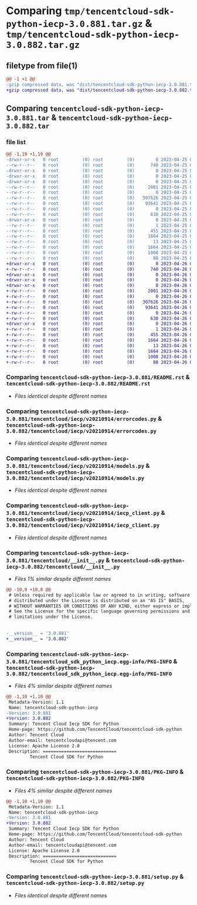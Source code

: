 # Comparing `tmp/tencentcloud-sdk-python-iecp-3.0.881.tar.gz` & `tmp/tencentcloud-sdk-python-iecp-3.0.882.tar.gz`

## filetype from file(1)

```diff
@@ -1 +1 @@
-gzip compressed data, was "dist/tencentcloud-sdk-python-iecp-3.0.881.tar", last modified: Tue Apr 25 00:42:41 2023, max compression
+gzip compressed data, was "dist/tencentcloud-sdk-python-iecp-3.0.882.tar", last modified: Wed Apr 26 03:32:57 2023, max compression
```

## Comparing `tencentcloud-sdk-python-iecp-3.0.881.tar` & `tencentcloud-sdk-python-iecp-3.0.882.tar`

### file list

```diff
@@ -1,19 +1,19 @@
-drwxr-xr-x   0 root         (0) root         (0)        0 2023-04-25 00:42:41.000000 tencentcloud-sdk-python-iecp-3.0.881/
--rw-r--r--   0 root         (0) root         (0)      740 2023-04-25 00:42:40.000000 tencentcloud-sdk-python-iecp-3.0.881/README.rst
-drwxr-xr-x   0 root         (0) root         (0)        0 2023-04-25 00:42:41.000000 tencentcloud-sdk-python-iecp-3.0.881/tencentcloud/
-drwxr-xr-x   0 root         (0) root         (0)        0 2023-04-25 00:42:41.000000 tencentcloud-sdk-python-iecp-3.0.881/tencentcloud/iecp/
-drwxr-xr-x   0 root         (0) root         (0)        0 2023-04-25 00:42:41.000000 tencentcloud-sdk-python-iecp-3.0.881/tencentcloud/iecp/v20210914/
--rw-r--r--   0 root         (0) root         (0)     2001 2023-04-25 00:42:40.000000 tencentcloud-sdk-python-iecp-3.0.881/tencentcloud/iecp/v20210914/errorcodes.py
--rw-r--r--   0 root         (0) root         (0)        0 2023-04-25 00:42:40.000000 tencentcloud-sdk-python-iecp-3.0.881/tencentcloud/iecp/v20210914/__init__.py
--rw-r--r--   0 root         (0) root         (0)   307626 2023-04-25 00:42:40.000000 tencentcloud-sdk-python-iecp-3.0.881/tencentcloud/iecp/v20210914/models.py
--rw-r--r--   0 root         (0) root         (0)    93641 2023-04-25 00:42:40.000000 tencentcloud-sdk-python-iecp-3.0.881/tencentcloud/iecp/v20210914/iecp_client.py
--rw-r--r--   0 root         (0) root         (0)        0 2023-04-25 00:42:40.000000 tencentcloud-sdk-python-iecp-3.0.881/tencentcloud/iecp/__init__.py
--rw-r--r--   0 root         (0) root         (0)      630 2023-04-25 00:42:40.000000 tencentcloud-sdk-python-iecp-3.0.881/tencentcloud/__init__.py
-drwxr-xr-x   0 root         (0) root         (0)        0 2023-04-25 00:42:41.000000 tencentcloud-sdk-python-iecp-3.0.881/tencentcloud_sdk_python_iecp.egg-info/
--rw-r--r--   0 root         (0) root         (0)        1 2023-04-25 00:42:41.000000 tencentcloud-sdk-python-iecp-3.0.881/tencentcloud_sdk_python_iecp.egg-info/dependency_links.txt
--rw-r--r--   0 root         (0) root         (0)      455 2023-04-25 00:42:41.000000 tencentcloud-sdk-python-iecp-3.0.881/tencentcloud_sdk_python_iecp.egg-info/SOURCES.txt
--rw-r--r--   0 root         (0) root         (0)     1664 2023-04-25 00:42:41.000000 tencentcloud-sdk-python-iecp-3.0.881/tencentcloud_sdk_python_iecp.egg-info/PKG-INFO
--rw-r--r--   0 root         (0) root         (0)       13 2023-04-25 00:42:41.000000 tencentcloud-sdk-python-iecp-3.0.881/tencentcloud_sdk_python_iecp.egg-info/top_level.txt
--rw-r--r--   0 root         (0) root         (0)     1664 2023-04-25 00:42:41.000000 tencentcloud-sdk-python-iecp-3.0.881/PKG-INFO
--rw-r--r--   0 root         (0) root         (0)     1008 2023-04-25 00:42:40.000000 tencentcloud-sdk-python-iecp-3.0.881/setup.py
--rw-r--r--   0 root         (0) root         (0)       88 2023-04-25 00:42:41.000000 tencentcloud-sdk-python-iecp-3.0.881/setup.cfg
+drwxr-xr-x   0 root         (0) root         (0)        0 2023-04-26 03:32:57.000000 tencentcloud-sdk-python-iecp-3.0.882/
+-rw-r--r--   0 root         (0) root         (0)      740 2023-04-26 03:32:56.000000 tencentcloud-sdk-python-iecp-3.0.882/README.rst
+drwxr-xr-x   0 root         (0) root         (0)        0 2023-04-26 03:32:57.000000 tencentcloud-sdk-python-iecp-3.0.882/tencentcloud/
+drwxr-xr-x   0 root         (0) root         (0)        0 2023-04-26 03:32:57.000000 tencentcloud-sdk-python-iecp-3.0.882/tencentcloud/iecp/
+drwxr-xr-x   0 root         (0) root         (0)        0 2023-04-26 03:32:57.000000 tencentcloud-sdk-python-iecp-3.0.882/tencentcloud/iecp/v20210914/
+-rw-r--r--   0 root         (0) root         (0)     2001 2023-04-26 03:32:56.000000 tencentcloud-sdk-python-iecp-3.0.882/tencentcloud/iecp/v20210914/errorcodes.py
+-rw-r--r--   0 root         (0) root         (0)        0 2023-04-26 03:32:56.000000 tencentcloud-sdk-python-iecp-3.0.882/tencentcloud/iecp/v20210914/__init__.py
+-rw-r--r--   0 root         (0) root         (0)   307626 2023-04-26 03:32:56.000000 tencentcloud-sdk-python-iecp-3.0.882/tencentcloud/iecp/v20210914/models.py
+-rw-r--r--   0 root         (0) root         (0)    93641 2023-04-26 03:32:57.000000 tencentcloud-sdk-python-iecp-3.0.882/tencentcloud/iecp/v20210914/iecp_client.py
+-rw-r--r--   0 root         (0) root         (0)        0 2023-04-26 03:32:57.000000 tencentcloud-sdk-python-iecp-3.0.882/tencentcloud/iecp/__init__.py
+-rw-r--r--   0 root         (0) root         (0)      630 2023-04-26 03:32:56.000000 tencentcloud-sdk-python-iecp-3.0.882/tencentcloud/__init__.py
+drwxr-xr-x   0 root         (0) root         (0)        0 2023-04-26 03:32:57.000000 tencentcloud-sdk-python-iecp-3.0.882/tencentcloud_sdk_python_iecp.egg-info/
+-rw-r--r--   0 root         (0) root         (0)        1 2023-04-26 03:32:57.000000 tencentcloud-sdk-python-iecp-3.0.882/tencentcloud_sdk_python_iecp.egg-info/dependency_links.txt
+-rw-r--r--   0 root         (0) root         (0)      455 2023-04-26 03:32:57.000000 tencentcloud-sdk-python-iecp-3.0.882/tencentcloud_sdk_python_iecp.egg-info/SOURCES.txt
+-rw-r--r--   0 root         (0) root         (0)     1664 2023-04-26 03:32:57.000000 tencentcloud-sdk-python-iecp-3.0.882/tencentcloud_sdk_python_iecp.egg-info/PKG-INFO
+-rw-r--r--   0 root         (0) root         (0)       13 2023-04-26 03:32:57.000000 tencentcloud-sdk-python-iecp-3.0.882/tencentcloud_sdk_python_iecp.egg-info/top_level.txt
+-rw-r--r--   0 root         (0) root         (0)     1664 2023-04-26 03:32:57.000000 tencentcloud-sdk-python-iecp-3.0.882/PKG-INFO
+-rw-r--r--   0 root         (0) root         (0)     1008 2023-04-26 03:32:56.000000 tencentcloud-sdk-python-iecp-3.0.882/setup.py
+-rw-r--r--   0 root         (0) root         (0)       88 2023-04-26 03:32:57.000000 tencentcloud-sdk-python-iecp-3.0.882/setup.cfg
```

### Comparing `tencentcloud-sdk-python-iecp-3.0.881/README.rst` & `tencentcloud-sdk-python-iecp-3.0.882/README.rst`

 * *Files identical despite different names*

### Comparing `tencentcloud-sdk-python-iecp-3.0.881/tencentcloud/iecp/v20210914/errorcodes.py` & `tencentcloud-sdk-python-iecp-3.0.882/tencentcloud/iecp/v20210914/errorcodes.py`

 * *Files identical despite different names*

### Comparing `tencentcloud-sdk-python-iecp-3.0.881/tencentcloud/iecp/v20210914/models.py` & `tencentcloud-sdk-python-iecp-3.0.882/tencentcloud/iecp/v20210914/models.py`

 * *Files identical despite different names*

### Comparing `tencentcloud-sdk-python-iecp-3.0.881/tencentcloud/iecp/v20210914/iecp_client.py` & `tencentcloud-sdk-python-iecp-3.0.882/tencentcloud/iecp/v20210914/iecp_client.py`

 * *Files identical despite different names*

### Comparing `tencentcloud-sdk-python-iecp-3.0.881/tencentcloud/__init__.py` & `tencentcloud-sdk-python-iecp-3.0.882/tencentcloud/__init__.py`

 * *Files 1% similar despite different names*

```diff
@@ -10,8 +10,8 @@
 # Unless required by applicable law or agreed to in writing, software
 # distributed under the License is distributed on an "AS IS" BASIS,
 # WITHOUT WARRANTIES OR CONDITIONS OF ANY KIND, either express or implied.
 # See the License for the specific language governing permissions and
 # limitations under the License.
 
 
-__version__ = '3.0.881'
+__version__ = '3.0.882'
```

### Comparing `tencentcloud-sdk-python-iecp-3.0.881/tencentcloud_sdk_python_iecp.egg-info/PKG-INFO` & `tencentcloud-sdk-python-iecp-3.0.882/tencentcloud_sdk_python_iecp.egg-info/PKG-INFO`

 * *Files 4% similar despite different names*

```diff
@@ -1,10 +1,10 @@
 Metadata-Version: 1.1
 Name: tencentcloud-sdk-python-iecp
-Version: 3.0.881
+Version: 3.0.882
 Summary: Tencent Cloud Iecp SDK for Python
 Home-page: https://github.com/TencentCloud/tencentcloud-sdk-python
 Author: Tencent Cloud
 Author-email: tencentcloudapi@tencent.com
 License: Apache License 2.0
 Description: ============================
         Tencent Cloud SDK for Python
```

### Comparing `tencentcloud-sdk-python-iecp-3.0.881/PKG-INFO` & `tencentcloud-sdk-python-iecp-3.0.882/PKG-INFO`

 * *Files 4% similar despite different names*

```diff
@@ -1,10 +1,10 @@
 Metadata-Version: 1.1
 Name: tencentcloud-sdk-python-iecp
-Version: 3.0.881
+Version: 3.0.882
 Summary: Tencent Cloud Iecp SDK for Python
 Home-page: https://github.com/TencentCloud/tencentcloud-sdk-python
 Author: Tencent Cloud
 Author-email: tencentcloudapi@tencent.com
 License: Apache License 2.0
 Description: ============================
         Tencent Cloud SDK for Python
```

### Comparing `tencentcloud-sdk-python-iecp-3.0.881/setup.py` & `tencentcloud-sdk-python-iecp-3.0.882/setup.py`

 * *Files identical despite different names*

